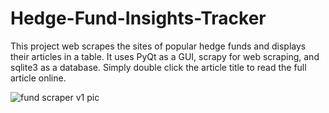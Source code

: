 # Hedge-Fund-Insights-Tracker
This project web scrapes the sites of popular hedge funds and displays their articles in a table. It uses PyQt as a GUI, scrapy for web scraping, and sqlite3 as a database. Simply double click the article title to read the full article online. 

![fund scraper v1 pic](https://user-images.githubusercontent.com/59718721/103445564-d67d7c80-4c43-11eb-9add-dae04bf5959a.JPG)
